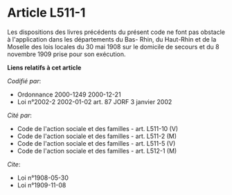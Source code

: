 # Article L511-1

Les dispositions des livres précédents du présent code ne font pas obstacle à l'application dans les départements du Bas-
Rhin, du Haut-Rhin et de la Moselle des lois locales du 30 mai 1908 sur le domicile de secours et du 8 novembre 1909 prise
pour son exécution.

**Liens relatifs à cet article**

_Codifié par_:

  - Ordonnance 2000-1249 2000-12-21
  - Loi n°2002-2 2002-01-02 art. 87 JORF 3 janvier 2002

_Cité par_:

  - Code de l'action sociale et des familles - art. L511-10 (V)
  - Code de l'action sociale et des familles - art. L511-2 (M)
  - Code de l'action sociale et des familles - art. L511-5 (V)
  - Code de l'action sociale et des familles - art. L512-1 (M)

_Cite_:

  - Loi n°1908-05-30
  - Loi n°1909-11-08
